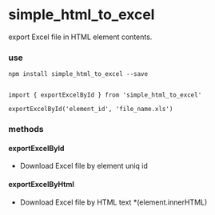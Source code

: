 # simple_html_to_excel

export Excel file in HTML element contents.

### use
```
npm install simple_html_to_excel --save


import { exportExcelById } from 'simple_html_to_excel'

exportExcelById('element_id', 'file_name.xls')

```

### methods
#### exportExcelById
 - Download Excel file by element uniq id
#### exportExcelByHtml
 - Download Excel file by HTML text *(element.innerHTML)
 
 
